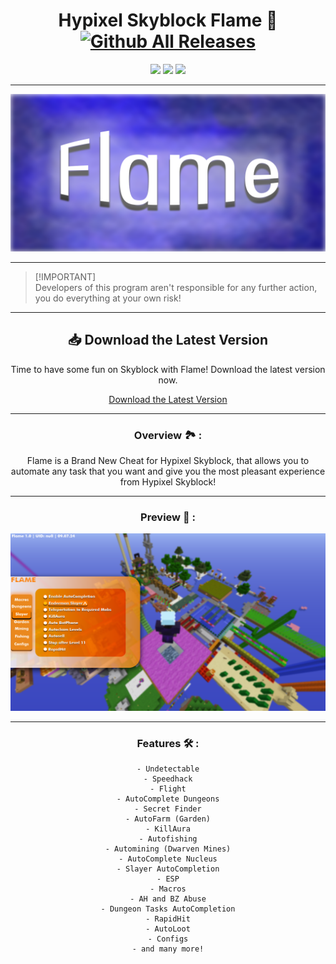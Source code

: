 <div align="center">

# Hypixel Skyblock Flame 🤖 [![Github All Releases](https://img.shields.io/github/downloads/SecHex/SecHex-Spoofy/total)]()

</div>

<p align="center">
<img src=https://img.shields.io/badge/working-green />
<img src=https://img.shields.io/badge/safe-green />
<img src=https://img.shields.io/badge/approved-green />
</p>

---

<img src="images/banner.png">

---

> [!IMPORTANT]\
> Developers of this program aren't responsible for any further action, you do everything at your own risk!

---

<div align="center">

## 📥 Download the Latest Version

Time to have some fun on Skyblock with Flame! Download the latest version now.

[Download the Latest Version](https://github.com/sebastiansitnik/Flame-Hypixel-Skyblock/releases/)

</div>

---

<div align="center">


### Overview 🏞️ :

Flame is a Brand New Cheat for Hypixel Skyblock, that allows you to automate any task that you want and give you the most pleasant experience from Hypixel Skyblock!

</div>

---

<div align="center">

### Preview  👀 : 

<img src="images/preview.png">

</div>

---

<div align="center">

### Features 🛠️ :
```sh-session
- Undetectable
- Speedhack
- Flight
- AutoComplete Dungeons
- Secret Finder
- AutoFarm (Garden)
- KillAura
- Autofishing
- Automining (Dwarven Mines)
- AutoComplete Nucleus
- Slayer AutoCompletion
- ESP
- Macros
- AH and BZ Abuse
- Dungeon Tasks AutoCompletion
- RapidHit
- AutoLoot
- Configs
- and many more!
```

</div>